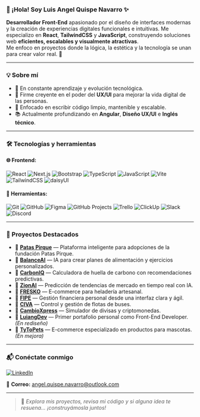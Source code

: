 ### 👋 ¡Hola! Soy Luis Angel Quispe Navarro ✨

**Desarrollador Front-End** apasionado por el diseño de interfaces modernas y la creación de experiencias digitales funcionales e intuitivas. Me especializo en **React**, **TailwindCSS** y **JavaScript**, construyendo soluciones web **eficientes, escalables y visualmente atractivas**.  
Me enfoco en proyectos donde la lógica, la estética y la tecnología se unan para crear valor real. 🚀

---

### 💡 Sobre mí
- 🔁 En constante aprendizaje y evolución tecnológica.
- 🎨 Firme creyente en el poder del **UX/UI** para mejorar la vida digital de las personas.
- 🧠 Enfocado en escribir código limpio, mantenible y escalable.
- 📚 Actualmente profundizando en **Angular**, **Diseño UX/UI** e **Inglés técnico**.

---

### 🛠️ Tecnologías y herramientas

#### 🌐 Frontend:
![React](https://img.shields.io/badge/React-20232A?style=for-the-badge&logo=react&logoColor=61DAFB)
![Next.js](https://img.shields.io/badge/Next.js-000000?style=for-the-badge&logo=nextdotjs&logoColor=white)
![Bootstrap](https://img.shields.io/badge/Bootstrap-7952B3?style=for-the-badge&logo=bootstrap&logoColor=white)
![TypeScript](https://img.shields.io/badge/TypeScript-007ACC?style=for-the-badge&logo=typescript&logoColor=white)
![JavaScript](https://img.shields.io/badge/JavaScript-F7DF1E?style=for-the-badge&logo=javascript&logoColor=black)
![Vite](https://img.shields.io/badge/Vite.js-646CFF?style=for-the-badge&logo=vite&logoColor=white)
![TailwindCSS](https://img.shields.io/badge/TailwindCSS-38B2AC?style=for-the-badge&logo=tailwind-css&logoColor=white)
![daisyUI](https://img.shields.io/badge/daisyUI-5A67D8?style=for-the-badge&logo=tailwind-css&logoColor=white)

#### 🔧 Herramientas:
![Git](https://img.shields.io/badge/Git-F05032?style=for-the-badge&logo=git&logoColor=white)
![GitHub](https://img.shields.io/badge/GitHub-181717?style=for-the-badge&logo=github&logoColor=white)
![Figma](https://img.shields.io/badge/Figma-F24E1E?style=for-the-badge&logo=figma&logoColor=white)
![GitHub Projects](https://img.shields.io/badge/GitHub%20Projects-000000?style=for-the-badge&logo=github&logoColor=white)
![Trello](https://img.shields.io/badge/Trello-0079BF?style=for-the-badge&logo=trello&logoColor=white)
![ClickUp](https://img.shields.io/badge/ClickUp-7B68EE?style=for-the-badge&logo=clickup&logoColor=white)
![Slack](https://img.shields.io/badge/Slack-4A154B?style=for-the-badge&logo=slack&logoColor=white)
![Discord](https://img.shields.io/badge/Discord-5865F2?style=for-the-badge&logo=discord&logoColor=white)

---

### 📌 Proyectos Destacados

- 🔗 **[Patas Pirque](https://github.com/Carolina2024/match_project)** — Plataforma inteligente para adopciones de la fundación Patas Pirque.
- 🔗 **[BalanceAI](https://github.com/M41k80/express3)** — IA para crear planes de alimentación y ejercicios personalizados.
- 🔗 **[CarbonIQ](https://github.com/M41k80/calculadora-de-carbono)** — Calculadora de huella de carbono con recomendaciones predictivas.
- 🔗 **[ZionAI](https://github.com/M41k80/app-prediccion-tendencias)** — Predicción de tendencias de mercado en tiempo real con IA.
- 🔗 **[FRESKO](https://github.com/No-Country-simulation/s21-13-n-webapp)** — E-commerce para heladería artesanal.
- 🔗 **[FIPE](https://github.com/No-Country-simulation/c23-68-webapp)** — Gestión financiera personal desde una interfaz clara y ágil.
- 🔗 **[CIVA](https://github.com/LuiangDev/buses-api-frontend)** — Control y gestión de flotas de buses.
- 🔗 **[CambioXpress](https://github.com/LuiangDev/EntregasJS/tree/main/ProyectoFinal-LuisQuispe)** — Simulador de divisas y criptomonedas.
- 🔗 **[LuiangDev](https://github.com/LuiangDev/EntregaDesarrolloWeb)** — Primer portafolio personal como Front-End Developer. *(En rediseño)*
- 🔗 **[TyToPets](https://github.com/LuiangDev/ProyectoFinal-LuisQuispe)** — E-commerce especializado en productos para mascotas. *(En mejora)*

---

### 📬 Conéctate conmigo

[![LinkedIn](https://img.shields.io/badge/LinkedIn-0077B5?style=for-the-badge&logo=linkedin&logoColor=white)](https://www.linkedin.com/in/luis-angel-quispe)

📩 **Correo:** angel.quispe.navarro@outlook.com

---

> 💬 *Explora mis proyectos, revisa mi código y si alguna idea te resuena... ¡construyámosla juntos!*
